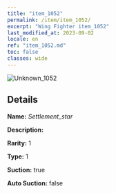 ```yaml
---
title: "item_1052"
permalink: /item/item_1052/
excerpt: "Wing Fighter item_1052"
last_modified_at: 2023-09-02
locale: en
ref: "item_1052.md"
toc: false
classes: wide
---
```



 ![Unknown_1052](/images/item/Settlement_star_p.png)



## Details

 **Name:** *Settlement_star* 

 **Description:** 

 **Rarity:** 1 

 **Type:** 1 

 **Suction:** true 

 **Auto Suction:** false 


